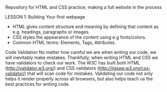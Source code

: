 Repository for HTML and CSS practice; making a full website in the process

LESSON 1: Building Your first webpage

- HTML gives content structure and meaning by defining that content as e.g. headings, paragraphs or images.
- CSS styles the appearance of the content using e.g fonts/colors.
- Common HTML terms: Elements, Tags, Attributes.

Code Validation
No matter how careful we are when writing our code, we will inevitably make mistakes. 
Thankfully, when writing HTML and CSS we have validators to check our work. The W3C has built both HTML (http://validator.w3.org/) and CSS validators (http://jigsaw.w3.org/css-validator/) that will scan code for mistakes.
Validating our code not only helps it render properly across all browsers, but also helps teach us the best practices for writing code.